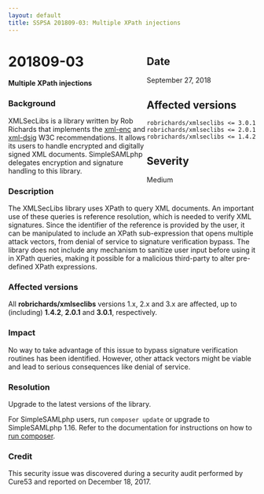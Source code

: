 ```yaml
---
layout: default
title: SSPSA 201809-03: Multiple XPath injections
---
```


<aside><div class="sidebar-warning" style="float: right;">
<h2>Date</h2>
September 27, 2018
<h2>Affected versions</h2>
<code>robrichards/xmlseclibs <= 3.0.1</code><br/>
<code>robrichards/xmlseclibs <= 2.0.1</code><br/>
<code>robrichards/xmlseclibs <= 1.4.2</code>
<h2>Severity</h2>
Medium
</div></aside>

# 201809-03

**Multiple XPath injections**

### Background

XMLSecLibs is a library written by Rob Richards that implements the
[xml-enc](https://www.w3.org/TR/2002/REC-xmlenc-core-20021210/Overview.html) and
[xml-dsig](https://www.w3.org/TR/xmldsig-core1/) W3C recommendations. It allows its users to handle encrypted and
digitally signed XML documents. SimpleSAMLphp delegates encryption and signature handling to this library.

### Description

The XMLSecLibs library uses XPath to query XML documents. An important use of these queries is reference resolution,
which is needed to verify XML signatures. Since the identifier of the reference is provided by the user, it can be
manipulated to include an XPath sub-expression that opens multiple attack vectors, from denial of service to signature
verification bypass. The library does not include any mechanism to sanitize user input before using it in XPath queries,
making it possible for a malicious third-party to alter pre-defined XPath expressions.

### Affected versions

All **robrichards/xmlseclibs** versions 1.x, 2.x and 3.x are affected, up to (including) **1.4.2**, **2.0.1** and
**3.0.1**, respectively.

### Impact

No way to take advantage of this issue to bypass signature verification routines has been identified. However, other
attack vectors might be viable and lead to serious consequences like denial of service.

### Resolution

Upgrade to the latest versions of the library.

For SimpleSAMLphp users, run `composer update` or upgrade to SimpleSAMLphp 1.16. Refer to the documentation for
instructions on how to [run composer](https://simplesamlphp.org/docs/stable/simplesamlphp-install-repo).

### Credit

This security issue was discovered during a security audit performed by Cure53 and reported on December 18, 2017.
